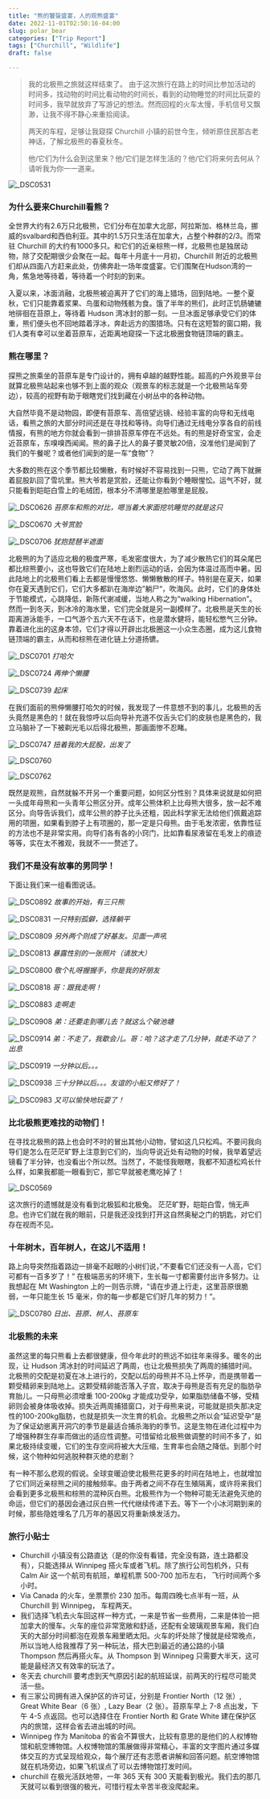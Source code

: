 ```yaml
---
title: "熊的饕餮盛宴，人的观熊盛宴"
date: 2022-11-01T02:50:16-04:00
slug: polar_bear
categories: ["Trip Report"]
tags: ["Churchill", "Wildlife"]
draft: false

---
```


>我的北极熊之旅就这样结束了。 由于这次旅行在路上的时间比参加活动的时间多，找动物的时间比看动物的时间长，看到的动物睡觉的时间比玩耍的时间多，我早就放弃了写游记的想法。然而回程的火车太慢，手机信号又飘渺，让我不得不静心来重拾阅读。
>
>两天的车程，足够让我窥探 Churchill 小镇的前世今生，倾听原住民那古老神话，了解北极熊的春夏秋冬。
>
>他/它们为什么会到这里来？他/它们是怎样生活的？他/它们将来何去何从？请听我为你一一道来。

![_DSC0531](https://tvax4.sinaimg.cn/large/722664abgy1h7phk2vuqdj23y02mohe0.jpg)


### 为什么要来Churchill看熊？
全世界大约有2.6万只北极熊，它们分布在加拿大北部，阿拉斯加、格林兰岛，挪威的svalbard和西伯利亚。其中的1.5万只生活在加拿大，占整个种群的2/3。而常驻 Churchill 的大约有1000多只。和它们的近亲棕熊一样，北极熊也是独居动物，除了交配期很少会聚在一起。每年十月底十一月初，Churchill 附近的北极熊们却从四面八方赶来此处，仿佛奔赴一场年度盛宴。它们围聚在Hudson湾的一角，焦急地等待着，等待着一个时刻的到来。

入夏以来，冰面消融，北极熊被迫离开了它们的海上猎场，回到陆地。一整个夏秋，它们只能靠着浆果、鸟蛋和动物残骸为食。饿了半年的熊们，此时正饥肠辘辘地徘徊在苔原上，等待着 Hudson 湾冰封的那一刻。一旦冰面足够承受它们的体重，熊们便头也不回地踏着浮冰，奔赴远方的围猎场。只有在这短暂的窗口期，我们人类有幸可以坐着苔原车，近距离地窥探一下这北极圈食物链顶端的霸主。

### 熊在哪里？
探熊之旅乘坐的苔原车是专门设计的，拥有卓越的越野性能。超高的户外观景平台就算北极熊站起来也够不到上面的观众（观景车的标志就是一个北极熊站车旁边），较高的视野有助于眼瞎党们找到藏在小树丛中的各种动物。

大自然毕竟不是动物园，即便有苔原车、高倍望远镜、经验丰富的向导和无线电话，看熊之旅的大部分时间还是在寻找和等待。向导们通过无线电分享各自的前线情报，有熊的地方你就会看到一排排苔原车停在不远处。有的熊是好奇宝宝，会走近苔原车，东嗅嗅西闻闻。熊的鼻子比人的鼻子要灵敏20倍，没准他们是闻到了我们的午餐呢？或者他们闻到的是一车“食物”？

大多数的熊在这个季节都比较懒散，有时候好不容易找到一只熊，它动了两下就撅着屁股趴回了雪坑里。熊大爷若是赏脸，还能让你看到个睡眼惺忪。运气不好，就只能看到皑皑白雪上的毛绒团，根本分不清哪里是脸哪里是屁股。

![_DSC0626](https://tvax2.sinaimg.cn/large/722664abgy1h7phj6eevbj230s20ju0z.jpg)
*苔原车和熊的对比，嗯当着大家面挖坑睡觉的就是这只*

![_DSC0670](https://tva2.sinaimg.cn/large/722664abgy1h7phj3qk3nj235m23rqv8.jpg)
*大爷赏脸*

![_DSC0706](https://tva2.sinaimg.cn/large/722664abgy1h7phi7q1dtj24mo334b2i.jpg)
*犹抱琵琶半遮面*

北极熊的为了适应北极的极度严寒，毛发密度很大，为了减少散热它们的耳朵尾巴都比棕熊要小，这也导致它们在陆地上剧烈运动的话，会因为体温过高而中暑。因此陆地上的北极熊们看上去都是慢慢悠悠、懒懒散散的样子。特别是在夏天，如果你在夏天遇到它们，它们大多都趴在海岸边”躺尸“，吹海风。此时，它们的身体处于节能模式，心跳降低，新陈代谢减缓，当地人称之为“walking Hibernation”。然而一到冬天，到冰冷的海水里，它们完全就是另一副模样了。北极熊是天生的长距离游泳能手，一口气游个五六天不在话下，也是潜水健将，能轻松憋气三分钟。靠着进化出的这身本领，它们才得以开辟出北极圈这一小众生态圈，成为这儿食物链顶端的霸主，从而和棕熊在进化链上分道扬镳。

![_DSC0701](https://tva1.sinaimg.cn/large/722664abgy1h7phirdk7cj23ag26zx6s.jpg)
*打哈欠*

![_DSC0724](https://tva4.sinaimg.cn/large/722664abgy1h7phidakjyj24112op7wo.jpg)
*再伸个懒腰*

![_DSC0739](https://tvax3.sinaimg.cn/large/722664abgy1h7phhz4u4aj23pr2h61l3.jpg)
*起床*

在我们面前的熊伸懒腰打哈欠的时候，我发现了一件意想不到的事儿，北极熊的舌头竟然是黑色的！就在我惊呼以后向导补充道不仅舌头它们的皮肤也是黑色的，我立马脑补了一下被剃光毛以后得北极熊，那画面惨不忍睹。

![_DSC0747](https://tvax4.sinaimg.cn/large/722664abgy1h7phhovk3aj24mo3344qz.jpg)
*扭着我的大屁股，出发了*

![_DSC0760](https://tvax1.sinaimg.cn/large/722664abgy1h7phhdvuahj24mo334u14.jpg)

![_DSC0762](https://tva1.sinaimg.cn/large/722664abgy1h7phgxkrtdj24mo334x6w.jpg)

既然是观熊，自然就躲不开另一个重要问题，如何区分性别？具体来说就是如何把一头成年母熊和一头青年公熊区分开。成年公熊体积上比母熊大很多，放一起不难区分。向导告诉我们，成年公熊的脖子比头还粗，因此科学家无法给他们佩戴追踪用的项圈，如果看到脖子上有项圈的，那一定是只母熊。由于毛发浓密，依靠性征的方法也不是非常实用。向导们各有各的小窍门，比如靠看尿液留在毛发上的痕迹等等，实在太不雅观，我就不一一赘述了。

### 我们不是没有故事的男同学！
下面让我们来一组看图说话。

![_DSC0892](https://tva2.sinaimg.cn/large/722664abgy1h7pher1cisj24mo334b2h.jpg)
*故事的开始，有三只熊*

![_DSC0831](https://tva3.sinaimg.cn/large/722664abgy1h7phfazkw1j23ov2glu10.jpg)
*一只特别孤僻，选择躺平*

![_DSC0809](https://tva3.sinaimg.cn/large/722664abgy1h7phgc53kgj24mo334u14.jpg)
*另外两个则成了好基友。见面一声吼*

![_DSC0813](https://tvax1.sinaimg.cn/large/722664abgy1h7phg7gzqkj24mo334b2f.jpg)
*暴露性别的一张照片（请放大）*

![_DSC0800](https://tvax2.sinaimg.cn/large/722664abgy1h7phghii21j24mo3341l5.jpg)
*敬个礼呀握握手，你是我的好朋友*

![_DSC0818](https://tva1.sinaimg.cn/large/722664abgy1h7phfy5v1nj246i2sc4qu.jpg)
*哥：跟我走啊！*

![_DSC0883](https://tva1.sinaimg.cn/large/722664abgy1h7phf5atc5j24mo3341l6.jpg)
*走啊走*

![_DSC0908](https://tvax3.sinaimg.cn/large/722664abgy1h7pheuy9i8j22h61ngb2a.jpg)
*弟：还要走到哪儿去？就这么个破池塘*

![_DSC0914](https://tva3.sinaimg.cn/large/722664abgy1h7phetix29j22tu1vw4qr.jpg)
*弟：不走了，我歇会儿。哥：哈？这才走了几分钟，就走不动了？出息*

![_DSC0919](https://tva2.sinaimg.cn/large/722664abgy1h7phekrpxcj22hz1nze82.jpg)
*一分钟以后。。。*

![_DSC0938](https://tva4.sinaimg.cn/large/722664abgy1h7pheizjmyj2396264e84.jpg)
*三十分钟以后。。。友谊的小船又修好了！*

![_DSC0983](https://tvax3.sinaimg.cn/large/722664abgy1h7pheg7o99j232k21pu0z.jpg)
*又可以愉快地玩耍了！*

### 比北极熊更难找的动物们！
在寻找北极熊的路上也会时不时的冒出其他小动物，譬如这几只松鸡。不要问我向导们是怎么在茫茫旷野上注意到它们的，当向导说近处有动物的时候，我举着望远镜看了半分钟，也没看出个所以然。当然了，不能怪我眼瞎，我都不知道松鸡长什么样，如果我都能一眼看到它，那它早就被老鹰吃掉了！

![_DSC0569](https://tvax3.sinaimg.cn/large/722664abgy1h7phjt0kafj24mo334u14.jpg)

这次旅行的遗憾就是没有看到北极狐和北极兔。
茫茫旷野，皑皑白雪，悄无声息。也许它们就在我的眼前，只是我还没找到打开这自然奥秘之门的钥匙，对它们存在视而不见。

### 十年树木，百年树人，在这儿不适用！
路上向导突然指着路边一排毫不起眼的小树们说，”不要看它们还没有一人高，它们可都有一百多岁了！” 在极端恶劣的环境下，生长每一寸都需要付出许多努力。让我想起在 Mt Washington 上的一则告示牌，“请在步道上行走，这里苔原很脆弱，一年只能生长 15 毫米，你的每一步都是它们好几年的努力！“。

![_DSC0780](https://tva4.sinaimg.cn/large/722664abgy1h7phgt92t4j24mo334kjq.jpg)
*日出、苔原、树人、苔原车*

### 北极熊的未来
虽然这里的每只熊看上去都很健康，但今年此时的熊远不如往年来得多。暖冬的出现，让 Hudson 湾冰封的时间延迟了两周，也让北极熊损失了两周的捕猎时间。北极熊的交配是初夏在冰上进行的，交配以后的母熊并不马上怀孕，而是携带着一颗受精卵来到陆地上。这颗受精卵能否落入子宫，取决于母熊是否有充足的脂肪孕育胎儿。一只母熊必须增重 100-200kg 才能成功受孕，如果脂肪储备不够，受精卵则会被身体吸收掉。损失近两周捕猎窗口，对于母熊来说，可能就是损失那决定性的100-200kg脂肪，也就是损失一次生育的机会。北极熊之所以会“延迟受孕”是为了保证幼崽离开洞穴的季节是最适合捕杀海豹的季节。这是生物在进化过程中为了增强种群生存率而做出的适应性调整。可惜留给北极熊做调整的时间不多了，如果北极持续变暖，它们的生存空间将被大大压缩，生育率也会随之降低。到那个时候，这个物种如何逃脱种群灭绝的悲剧？

有一种不那么悲观的假说。全球变暖迫使北极熊花更多的时间在陆地上，也就增加了它们同近亲棕熊之间的接触频率。由于两者之间不存在生殖隔离，或许将来我们会看到更多北极熊和棕熊的混种灰白熊。北极熊作为一个物种可能无法避免灭绝的命运，但它们的基因会通过灰白熊一代代继续传递下去。等下一个小冰河期到来的时候，那些隐姓埋名了几万年的基因又将重新焕发活力。


### 旅行小贴士
- Churchill 小镇没有公路直达（是的你没有看错，完全没有路，连土路都没有），只能选择从 Winnipeg 搭火车或者飞机。除了旅行公司包机外，只有 Calm Air 这一个航司有航班，单程机票 500-700 加币左右， 飞行时间两个多小时。
- Via Canada 的火车，坐票票价 230 加币。每周四晚七点半有一班，从 Churchill 到 Winnipeg， 车程两天。
- 我们选择飞机去火车回这样一种方式，一来是节省一些费用，二来是体验一把加拿大的慢车。火车的座位非常宽敞和舒适，还配有全玻璃观景车厢，我们白天的大部分时间都泡在观景车厢里晒太阳。火车的坏处除了慢就是经常晚点，所以当地人给我推荐了另一种玩法，搭大巴到最近的通公路的小镇 Thompson 然后再搭火车。从 Thompson 到 Winnipeg 只需要大半天，这可能是最经济又有效率的玩法了。
- 冬天去 churchill 要考虑到天气原因引起的航班延误，前两天的行程尽可能灵活一些。
- 有三家公司拥有进入保护区的许可证，分别是 Frontier North（12 张）, Great White Bear（6 张）, Lazy Bear（2 张）。苔原车早上 7-8 点出发，下午 4-5 点返回。也可以选择住在 Frontier North 和 Grate White 建在保护区内的旅馆，这样会省去进出城的时间。
- Winnipeg 作为 Manitoba 的省会不算很大，比较有意思的是他们的人权博物馆和航空博物馆。人权博物馆的策展做得非常精心，丰富的文字图片通过多媒体交互的方式呈现给观众，每个展厅还有志愿者讲解和回答问题。航空博物馆就在机场旁边，如果飞机误点了可以去博物馆打发时间。
- churchill 在极光活跃地带，一年 365 天有 300 天能看到极光。我们去的那几天就可以看到很强的极光，可惜行程太辛苦半夜没爬起来。











